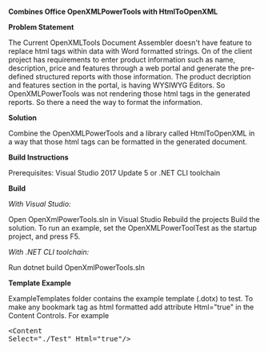 <b>Combines Office OpenXMLPowerTools with HtmlToOpenXML</b> 

<b>Problem Statement</b>
   
   The Current OpenXMLTools Document Assembler doesn't have feature to replace html tags within data with Word formatted strings. 
   On of the client project has requirements to enter product information such as name, description, price and features through a web      portal and generate the pre-defined structured reports with those information. The product decription and features section in the        portal, is having WYSIWYG Editors. So OpenXMLPowerTools was not rendering those html tags in the generated reports. So there a need      the way to format the information.
   
<b>Solution</b>

   Combine the OpenXMLPowerTools and a library called HtmlToOpenXML in a way that those html tags can be formatted in the generated document.

<b>Build Instructions</b>

  Prerequisites: Visual Studio 2017 Update 5 or .NET CLI toolchain

<b>Build</b>

  <i>With Visual Studio:</i>

   Open OpenXmlPowerTools.sln in Visual Studio
   Rebuild the projects
   Build the solution.
   To run an example, set the OpenXMLPowerToolTest as the startup project, and press F5.

  <i>With .NET CLI toolchain:</i>

   Run dotnet build OpenXmlPowerTools.sln
   
 <b>Template Example</b>
 
   ExampleTemplates folder contains the example template (.dotx) to test. To make any bookmark tag as html formatted add attribute          Html="true" in the Content Controls. 
   For example <pre>&lt;Content Select="./Test" Html="true"/&gt;</pre>
